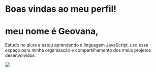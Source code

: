 # Boas vindas ao meu perfil!

# meu nome é Geovana,

Estudo no alura e estou aprendendo a linguagem JavaScript.
uso esse espaço para minha organização e compartilhamento dos meus projetos desenvolvidos.

![](https://i.giphy.com/media/v1.Y2lkPTc5MGI3NjExcDdkYWJtZGIybnBsYTZvYWNscnI2b3N5bnlpeXJkYnhsMHJ3Mzh5MiZlcD12MV9pbnRlcm5hbF9naWZfYnlfaWQmY3Q9Zw/112zGb6YBw1lT2/giphy.gif)
